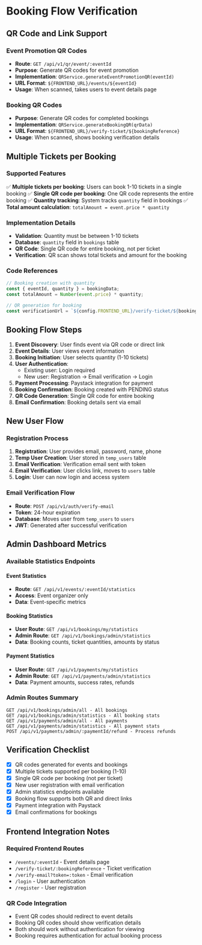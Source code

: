 # Booking Flow Verification

## QR Code and Link Support

### Event Promotion QR Codes

- **Route**: `GET /api/v1/qr/event/:eventId`
- **Purpose**: Generate QR codes for event promotion
- **Implementation**: `QRService.generateEventPromotionQR(eventId)`
- **URL Format**: `${FRONTEND_URL}/events/${eventId}`
- **Usage**: When scanned, takes users to event details page

### Booking QR Codes

- **Purpose**: Generate QR codes for completed bookings
- **Implementation**: `QRService.generateBookingQR(qrData)`
- **URL Format**: `${FRONTEND_URL}/verify-ticket/${bookingReference}`
- **Usage**: When scanned, shows booking verification details

## Multiple Tickets per Booking

### Supported Features

✅ **Multiple tickets per booking**: Users can book 1-10 tickets in a single booking
✅ **Single QR code per booking**: One QR code represents the entire booking
✅ **Quantity tracking**: System tracks `quantity` field in bookings
✅ **Total amount calculation**: `totalAmount = event.price * quantity`

### Implementation Details

- **Validation**: Quantity must be between 1-10 tickets
- **Database**: `quantity` field in `bookings` table
- **QR Code**: Single QR code for entire booking, not per ticket
- **Verification**: QR scan shows total tickets and amount for the booking

### Code References

```typescript
// Booking creation with quantity
const { eventId, quantity } = bookingData;
const totalAmount = Number(event.price) * quantity;

// QR generation for booking
const verificationUrl = `${config.FRONTEND_URL}/verify-ticket/${bookingReference}`;
```

## Booking Flow Steps

1. **Event Discovery**: User finds event via QR code or direct link
2. **Event Details**: User views event information
3. **Booking Initiation**: User selects quantity (1-10 tickets)
4. **User Authentication**:
   - Existing user: Login required
   - New user: Registration → Email verification → Login
5. **Payment Processing**: Paystack integration for payment
6. **Booking Confirmation**: Booking created with PENDING status
7. **QR Code Generation**: Single QR code for entire booking
8. **Email Confirmation**: Booking details sent via email

## New User Flow

### Registration Process

1. **Registration**: User provides email, password, name, phone
2. **Temp User Creation**: User stored in `temp_users` table
3. **Email Verification**: Verification email sent with token
4. **Email Verification**: User clicks link, moves to `users` table
5. **Login**: User can now login and access system

### Email Verification Flow

- **Route**: `POST /api/v1/auth/verify-email`
- **Token**: 24-hour expiration
- **Database**: Moves user from `temp_users` to `users`
- **JWT**: Generated after successful verification

## Admin Dashboard Metrics

### Available Statistics Endpoints

#### Event Statistics

- **Route**: `GET /api/v1/events/:eventId/statistics`
- **Access**: Event organizer only
- **Data**: Event-specific metrics

#### Booking Statistics

- **User Route**: `GET /api/v1/bookings/my/statistics`
- **Admin Route**: `GET /api/v1/bookings/admin/statistics`
- **Data**: Booking counts, ticket quantities, amounts by status

#### Payment Statistics

- **User Route**: `GET /api/v1/payments/my/statistics`
- **Admin Route**: `GET /api/v1/payments/admin/statistics`
- **Data**: Payment amounts, success rates, refunds

### Admin Routes Summary

```
GET /api/v1/bookings/admin/all - All bookings
GET /api/v1/bookings/admin/statistics - All booking stats
GET /api/v1/payments/admin/all - All payments
GET /api/v1/payments/admin/statistics - All payment stats
POST /api/v1/payments/admin/:paymentId/refund - Process refunds
```

## Verification Checklist

- [x] QR codes generated for events and bookings
- [x] Multiple tickets supported per booking (1-10)
- [x] Single QR code per booking (not per ticket)
- [x] New user registration with email verification
- [x] Admin statistics endpoints available
- [x] Booking flow supports both QR and direct links
- [x] Payment integration with Paystack
- [x] Email confirmations for bookings

## Frontend Integration Notes

### Required Frontend Routes

- `/events/:eventId` - Event details page
- `/verify-ticket/:bookingReference` - Ticket verification
- `/verify-email?token=:token` - Email verification
- `/login` - User authentication
- `/register` - User registration

### QR Code Integration

- Event QR codes should redirect to event details
- Booking QR codes should show verification details
- Both should work without authentication for viewing
- Booking requires authentication for actual booking process
